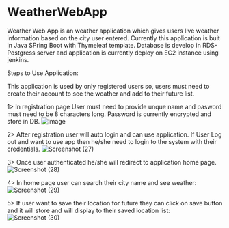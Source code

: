 # WeatherWebApp

Weather Web App is an weather application which gives users live weather information based on the city user entered. Currently this application is buit in Java SPring Boot with Thymeleaf template. Database is develop in RDS-Postgress server and application is currently deploy on EC2 instance using jenkins.


Steps to Use Application:

This application is used by only registered users so, users must need to create their account to see the weather and add to their future list.


1> In registration page User must need to provide unque name and pasword must need to be 8 characters long. Password is currently encrypted and store in DB.
![image](https://user-images.githubusercontent.com/85809730/122705852-82cc1300-d224-11eb-9dd1-e86d23c83325.png)

2> After registration user will auto login and can use application. If User Log out and want to use app then he/she need to login to the system with their credentials.
![Screenshot (27)](https://user-images.githubusercontent.com/85809730/122706285-95931780-d225-11eb-860f-5a49dfcf99d1.png)

3> Once user authenticated he/she will redirect to application home page.
![Screenshot (28)](https://user-images.githubusercontent.com/85809730/122706324-b3607c80-d225-11eb-9127-859ba4c8a134.png)

4> In home page user can search their city name and see weather:
![Screenshot (29)](https://user-images.githubusercontent.com/85809730/122706399-e0ad2a80-d225-11eb-809b-6146ee643407.png)

5> If user want to save their location for future they can click on save button and it will store and will display to their saved location list:
![Screenshot (30)](https://user-images.githubusercontent.com/85809730/122706471-020e1680-d226-11eb-9101-0a962a712472.png)

